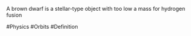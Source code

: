 A brown dwarf is a stellar-type object with too low a mass for hydrogen fusion

#Physics #Orbits #Definition 